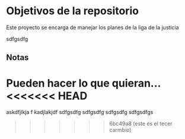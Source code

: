 # Objetivos de la repositorio

Este proyecto se encarga de manejar los planes de la liga de la justicia

sdfgsdfg
## Notas
Pueden hacer lo que quieran...
<<<<<<< HEAD
=======
askdfjlkja f
kadjlakjdf
sdfgsdfg
sdfgsdfg
sdfgsdfg
sdfgsdfgs

>>>>>>> 6bc49a8 (este es el tecer carmbio)
